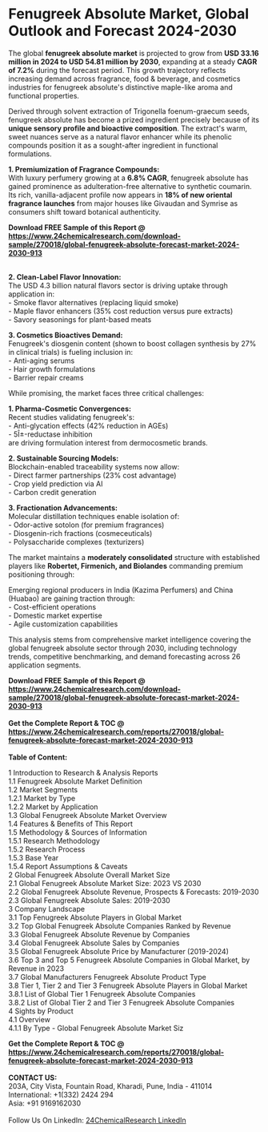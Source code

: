 <h1>Fenugreek Absolute Market, Global Outlook and Forecast 2024-2030</h1><p>The global <strong>fenugreek absolute market</strong> is projected to grow from <strong>USD 33.16 million in 2024 to USD 54.81 million by 2030</strong>, expanding at a steady <strong>CAGR of 7.2%</strong> during the forecast period. This growth trajectory reflects increasing demand across fragrance, food &amp; beverage, and cosmetics industries for fenugreek absolute's distinctive maple-like aroma and functional properties.</p><p>Derived through solvent extraction of Trigonella foenum-graecum seeds, fenugreek absolute has become a prized ingredient precisely because of its <strong>unique sensory profile and bioactive composition</strong>. The extract's warm, sweet nuances serve as a natural flavor enhancer while its phenolic compounds position it as a sought-after ingredient in functional formulations.</p><p><strong>1. Premiumization of Fragrance Compounds:</strong><br>
With luxury perfumery growing at a <strong>6.8% CAGR</strong>, fenugreek absolute has gained prominence as adulteration-free alternative to synthetic coumarin. Its rich, vanilla-adjacent profile now appears in <strong>18% of new oriental fragrance launches</strong> from major houses like Givaudan and Symrise as consumers shift toward botanical authenticity.</p><div><b>Download FREE Sample of this Report @ 
            <a href="https://www.24chemicalresearch.com/download-sample/270018/global-fenugreek-absolute-forecast-market-2024-2030-913">
            https://www.24chemicalresearch.com/download-sample/270018/global-fenugreek-absolute-forecast-market-2024-2030-913</a></b></div><br><p><strong>2. Clean-Label Flavor Innovation:</strong><br>
The USD 4.3 billion natural flavors sector is driving uptake through application in:<br>
- Smoke flavor alternatives (replacing liquid smoke)<br>
- Maple flavor enhancers (35% cost reduction versus pure extracts)<br>
- Savory seasonings for plant-based meats</p><p><strong>3. Cosmetics Bioactives Demand:</strong><br>
Fenugreek's diosgenin content (shown to boost collagen synthesis by 27% in clinical trials) is fueling inclusion in:<br>
- Anti-aging serums<br>
- Hair growth formulations<br>
- Barrier repair creams</p><p>While promising, the market faces three critical challenges:</p><p><strong>1. Pharma-Cosmetic Convergences:</strong><br>
Recent studies validating fenugreek's:<br>
- Anti-glycation effects (42% reduction in AGEs)<br>
- 5Î±-reductase inhibition<br>
are driving formulation interest from dermocosmetic brands.</p><p><strong>2. Sustainable Sourcing Models:</strong><br>
Blockchain-enabled traceability systems now allow:<br>
- Direct farmer partnerships (23% cost advantage)<br>
- Crop yield prediction via AI<br>
- Carbon credit generation</p><p><strong>3. Fractionation Advancements:</strong><br>
Molecular distillation techniques enable isolation of:<br>
- Odor-active sotolon (for premium fragrances)<br>
- Diosgenin-rich fractions (cosmeceuticals)<br>
- Polysaccharide complexes (texturizers)</p><p>The market maintains a <strong>moderately consolidated</strong> structure with established players like <strong>Robertet, Firmenich, and Biolandes</strong> commanding premium positioning through:</p><p>Emerging regional producers in India (Kazima Perfumers) and China (Huabao) are gaining traction through:<br>
- Cost-efficient operations<br>
- Domestic market expertise<br>
- Agile customization capabilities</p><p>This analysis stems from comprehensive market intelligence covering the global fenugreek absolute sector through 2030, including technology trends, competitive benchmarking, and demand forecasting across 26 application segments.</p><div><b>Download FREE Sample of this Report @ 
            <a href="https://www.24chemicalresearch.com/download-sample/270018/global-fenugreek-absolute-forecast-market-2024-2030-913">
            https://www.24chemicalresearch.com/download-sample/270018/global-fenugreek-absolute-forecast-market-2024-2030-913</a></b></div><br><div><b>Get the Complete Report & TOC @ 
            <a href="https://www.24chemicalresearch.com/reports/270018/global-fenugreek-absolute-forecast-market-2024-2030-913">
            https://www.24chemicalresearch.com/reports/270018/global-fenugreek-absolute-forecast-market-2024-2030-913</a></b></div><br>
            <b>Table of Content:</b><p>1 Introduction to Research & Analysis Reports<br />
    1.1 Fenugreek Absolute Market Definition<br />
    1.2 Market Segments<br />
        1.2.1 Market by Type<br />
        1.2.2 Market by Application<br />
    1.3 Global Fenugreek Absolute Market Overview<br />
    1.4 Features & Benefits of This Report<br />
    1.5 Methodology & Sources of Information<br />
        1.5.1 Research Methodology<br />
        1.5.2 Research Process<br />
        1.5.3 Base Year<br />
        1.5.4 Report Assumptions & Caveats<br />
2 Global Fenugreek Absolute Overall Market Size<br />
    2.1 Global Fenugreek Absolute Market Size: 2023 VS 2030<br />
    2.2 Global Fenugreek Absolute Revenue, Prospects & Forecasts: 2019-2030<br />
    2.3 Global Fenugreek Absolute Sales: 2019-2030<br />
3 Company Landscape<br />
    3.1 Top Fenugreek Absolute Players in Global Market<br />
    3.2 Top Global Fenugreek Absolute Companies Ranked by Revenue<br />
    3.3 Global Fenugreek Absolute Revenue by Companies<br />
    3.4 Global Fenugreek Absolute Sales by Companies<br />
    3.5 Global Fenugreek Absolute Price by Manufacturer (2019-2024)<br />
    3.6 Top 3 and Top 5 Fenugreek Absolute Companies in Global Market, by Revenue in 2023<br />
    3.7 Global Manufacturers Fenugreek Absolute Product Type<br />
    3.8 Tier 1, Tier 2 and Tier 3 Fenugreek Absolute Players in Global Market<br />
        3.8.1 List of Global Tier 1 Fenugreek Absolute Companies<br />
        3.8.2 List of Global Tier 2 and Tier 3 Fenugreek Absolute Companies<br />
4 Sights by Product<br />
    4.1 Overview<br />
        4.1.1 By Type - Global Fenugreek Absolute Market Siz</p><div><b>Get the Complete Report & TOC @ 
            <a href="https://www.24chemicalresearch.com/reports/270018/global-fenugreek-absolute-forecast-market-2024-2030-913">
            https://www.24chemicalresearch.com/reports/270018/global-fenugreek-absolute-forecast-market-2024-2030-913</a></b></div><br><b>CONTACT US:</b><br>
            203A, City Vista, Fountain Road, Kharadi, Pune, India - 411014<br>
            International: +1(332) 2424 294<br>
            Asia: +91 9169162030 <br><br>
            Follow Us On LinkedIn: <a href="https://www.linkedin.com/company/24chemicalresearch/">24ChemicalResearch LinkedIn</a>